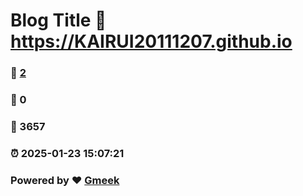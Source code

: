 # Blog Title :link: https://KAIRUI20111207.github.io 
### :page_facing_up: [2](https://KAIRUI20111207.github.io/tag.html) 
### :speech_balloon: 0 
### :hibiscus: 3657 
### :alarm_clock: 2025-01-23 15:07:21 
### Powered by :heart: [Gmeek](https://github.com/Meekdai/Gmeek)

